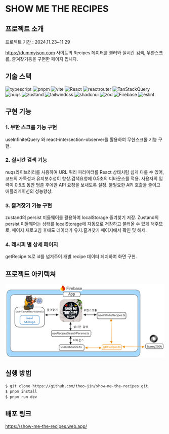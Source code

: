 # SHOW ME THE RECIPES

## 프로젝트 소개

프로젝트 기간 : 2024.11.23~11.29

https://dummyjson.com 사이트의 Recipes 데이터를 불러와 실시간 검색, 무한스크롤, 즐겨찾기등을 구현한 페이지 입니다.

## 기술 스택

<p>
<img src="https://img.shields.io/badge/typescript-3178C6?&logo=typescript&logoColor=white"  alt="typescript">
<img src="https://img.shields.io/badge/pnpm-F69220?&logo=pnpm&logoColor=white" alt="pnpm">
<img src="https://img.shields.io/badge/vite-646CFF?&logo=vite&logoColor=white" alt="vite">
<img src="https://img.shields.io/badge/React-61DAFB?&logo=React&logoColor=white"  alt="React">
<img src="https://img.shields.io/badge/reactrouter-CA4245?&logo=reactrouter&logoColor=white"  alt="reactrouter">
<img src="https://img.shields.io/badge/TanStackQuery-FF4154?&logo=ReactQuery&logoColor=white" alt="TanStackQuery">
<img src="https://img.shields.io/badge/nuqs-000000?&logo=nuqs&logoColor=white" alt="nuqs">
<img src="https://img.shields.io/badge/zustand-000000?&logo=zustand&logoColor=white" alt="zustand">
<img src="https://img.shields.io/badge/tailwindcss-06B6D4?&logo=tailwindcss&logoColor=white" alt="tailwindcss">
<img src="https://img.shields.io/badge/shadcnui-000000?&logo=shadcnui&logoColor=white" alt="shadcnui">
<img src="https://img.shields.io/badge/zod-3E67B1?&logo=zod&logoColor=white" alt="zod">
<img src="https://img.shields.io/badge/Firebase-DD2C00?&logo=firebase&logoColor=white" alt="Firebase">
<img src="https://img.shields.io/badge/eslint-4B32C3?&logo=eslint&logoColor=white" alt="eslint">
</p>

## 구현 기능

### 1. 무한 스크롤 기능 구현

useInfiniteQuery 와 react-intersection-observer를 활용하여 무한스크롤 기능 구현.

### 2. 실시간 검색 기능

nuqs라이브러리를 사용하여 URL 쿼리 파라미터를 React 상태처럼 쉽게 다룰 수 있어, 코드의 가독성과 유지보수성이 향상.검색요청에 0.5초의 디바운스를 적용. 사용자의 입력이 0.5초 동안 멈춘 후에만 API 요청을 보내도록 설정. 불필요한 API 호출을 줄이고 애플리케이션의 성능향상.

### 3. 즐겨찾기 기능 구현

zustand의 persist 미들웨어를 활용하여 localStorage 즐겨찾기 저장. Zustand의 persist 미들웨어는 상태를 localStorage에 자동으로 저장하고 불러올 수 있게 해주므로, 페이지 새로고침 후에도 데이터가 유지.즐겨찾기 페이지에서 확인 및 해제.

### 4. 레시피 별 상세 페이지

getRecipe.ts로 id를 넘겨주어 개별 recipe 데이터 페치하여 화면 구현.

## 프로젝트 아키텍쳐

![alt text](image.png)

## 실행 방법

```sh
$ git clone https://github.com/theo-jin/show-me-the-recipes.git
$ pnpm install
$ pnpm run dev
```

## 배포 링크

https://show-me-the-recipes.web.app/
